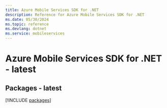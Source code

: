 ```yaml
---
title: Azure Mobile Services SDK for .NET
description: Reference for Azure Mobile Services SDK for .NET
ms.date: 05/30/2024
ms.topic: reference
ms.devlang: dotnet
ms.service: mobileservices
---
```

# Azure Mobile Services SDK for .NET - latest
## Packages - latest
[!INCLUDE [packages](mobile-services-index.md)]